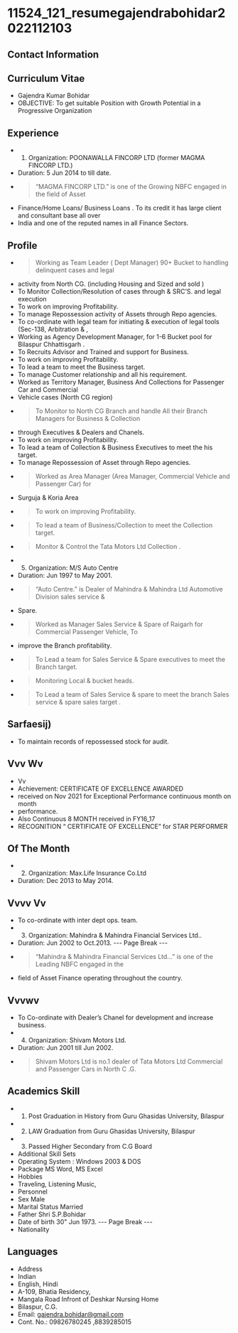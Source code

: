 # 11524_121_resumegajendrabohidar2022112103

## Contact Information



## Curriculum Vitae

* Gajendra Kumar Bohidar
* OBJECTIVE: To get suitable Position with Growth Potential in a Progressive Organization


## Experience

* 1. Organization: POONAWALLA FINCORP LTD (former MAGMA FINCORP LTD.)
* Duration: 5 Jun 2014 to till date.
* > “MAGMA FINCORP LTD.” is one of the Growing NBFC engaged in the field of Asset
* Finance/Home Loans/ Business Loans . To its credit it has large client and consultant base all over
* India and one of the reputed names in all Finance Sectors.


## Profile

* > Working as Team Leader ( Dept Manager) 90+ Bucket to handling delinquent cases and legal
* activity from North CG. (including Housing and Sized and sold )
* To Monitor Collection/Resolution of cases through & SRC’S. and legal execution
* To work on improving Profitability.
* To manage Repossession activity of Assets through Repo agencies.
* To co-ordinate with legal team for initiating & execution of legal tools (Sec-138, Arbitration & ,
* Working as Agency Development Manager, for 1-6 Bucket pool for Bilaspur Chhattisgarh .
* To Recruits Advisor and Trained and support for Business.
* To work on improving Profitability.
* To lead a team to meet the Business target.
* To manage Customer relationship and all his requirement.
* Worked as Territory Manager, Business And Collections for Passenger Car and Commercial
* Vehicle cases (North CG region)
* > To Monitor to North CG Branch and handle All their Branch Managers for Business & Collection
* through Executives & Dealers and Chanels.
* To work on improving Profitability.
* To lead a team of Collection & Business Executives to meet the his target.
* To manage Repossession of Asset through Repo agencies.
* > Worked as Area Manager (Area Manager, Commercial Vehicle and Passenger Car) for
* Surguja & Koria Area
* > To work on improving Profitability.
* > To lead a team of Business/Collection to meet the Collection target.
* > Monitor & Control the Tata Motors Ltd Collection .
* 5. Organization: M/S Auto Centre
* Duration: Jun 1997 to May 2001.
* > “Auto Centre.” is Dealer of Mahindra & Mahindra Ltd Automotive Division sales service &
* Spare.
* > Worked as Manager Sales Service & Spare of Raigarh for Commercial Passenger Vehicle, To
* improve the Branch profitability.
* > To Lead a team for Sales Service & Spare executives to meet the Branch target.
* > Monitoring Local & bucket heads.
* > To Lead a team of Sales Service & spare to meet the branch Sales service & spare sales target .


## Sarfaesij)

* To maintain records of repossessed stock for audit.


## Vvv Wv

* Vv
* Achievement: CERTIFICATE OF EXCELLENCE AWARDED
* received on Nov 2021 for Exceptional Performance continuous month on month
* performance.
* Also Continuous 8 MONTH received in FY16_17
* RECOGNITION “ CERTIFICATE OF EXCELLENCE” for STAR PERFORMER


## Of The Month

* 2. Organization: Max.Life Insurance Co.Ltd
* Duration: Dec 2013 to May 2014.


## Vvvv Vv

* To co-ordinate with inter dept ops. team.
* 3. Organization: Mahindra & Mahindra Financial Services Ltd..
* Duration: Jun 2002 to Oct.2013.
--- Page Break ---
* > “Mahindra & Mahindra Financial Services Ltd...” is one of the Leading NBFC engaged in the
* field of Asset Finance operating throughout the country.


## Vvvwv

* To Co-ordinate with Dealer’s Chanel for development and increase business.
* 4. Organization: Shivam Motors Ltd.
* Duration: Jun 2001 till Jun 2002.
* > Shivam Motors Ltd is no.1 dealer of Tata Motors Ltd Commercial and Passenger Cars in North C .G.


## Academics Skill

* 1. Post Graduation in History from Guru Ghasidas University, Bilaspur
* 2. LAW Graduation from Guru Ghasidas University, Bilaspur
* 3. Passed Higher Secondary from C.G Board
* Additional Skill Sets
* Operating System : Windows 2003 & DOS
* Package MS Word, MS Excel
* Hobbies
* Traveling, Listening Music,
* Personnel
* Sex Male
* Marital Status Married
* Father Shri S.P.Bohidar
* Date of birth 30" Jun 1973.
--- Page Break ---
* Nationality


## Languages

* Address
* Indian
* English, Hindi
* A-109, Bhatia Residency,
* Mangala Road Infront of Deshkar Nursing Home
* Bilaspur, C.G.
* Email: gajendra.bohidar@gmail.com
* Cont. No.: 09826780245 ,8839285015

